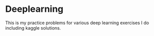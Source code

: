 # Deeplearning

This is my practice problems for various deep learning exercises I do including kaggle solutions.
